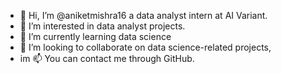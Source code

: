 - 👋 Hi, I’m @aniketmishra16 a data analyst intern at AI Variant.
- 👀 I’m interested in data analyst projects.
- 🌱 I’m currently learning data science 
- 💞️ I’m looking to collaborate on data science-related projects,
- im  📫 You can contact me through GitHub. 

<!---
aniketmishra16/aniketmishra16 is a ✨ special ✨ repository because its `README.md` (this file) appears on your GitHub profile.
You can click the Preview link to take a look at your changes.
--->
